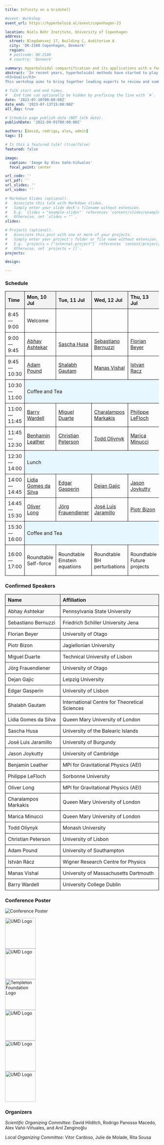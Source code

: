 ```yaml
---
title: Infinity on a Gridshell

#event: Workshop
event_url: https://hyperboloid.al/event/copenhagen-23

location: Niels Bohr Institute, University of Copenhagen
address:
  street: Blegdamsvej 17, Building C, Auditorium A
  city: 'DK-2100 Copenhagen, Denmark'
  region: 
  # postcode: DK-2100
  # country: 'Denmark'

summary: Hyperboloidal compactification and its applications with a focus on Einstein equations.
abstract: 'In recent years, hyperboloidal methods have started to play a critical role in black-hole perturbation theory as they have expanded into diverse applications such as the computation of long-time wave equations, quasi-normal modes, alternative theories of gravity, effective-one-body formalism, and self-force. Extensive progress has been achieved during the past decade, with many developments targeting the generic solution of nonlinear Einstein equations. 
<h3>Goals</h3>
This workshop aims to bring together leading experts to review and summarize the progress in hyperboloidal methods. Our goal is to assess the current state-of-the-art of these methods in a wide range of applications and to foster new collaborations. We will particularly focus on solving the full Einstein equations for astrophysically relevant scenarios.'

# Talk start and end times.
#   End time can optionally be hidden by prefixing the line with `#`.
date: '2023-07-10T09:00:00Z'
date_end: '2023-07-13T15:00:00Z'
all_day: true

# Schedule page publish date (NOT talk date).
publishDate: '2022-09-01T00:00:00Z'

authors: [david, rodrigo, alex, admin]
tags: []

# Is this a featured talk? (true/false)
featured: false

image:  
  caption: 'Image by Alex Vañó-Viñuales'
  focal_point: center

url_code: ''
url_pdf: ''
url_slides: ''
url_video: ''

# Markdown Slides (optional).
#   Associate this talk with Markdown slides.
#   Simply enter your slide deck's filename without extension.
#   E.g. `slides = "example-slides"` references `content/slides/example-slides.md`.
#   Otherwise, set `slides = ""`.
slides:

# Projects (optional).
#   Associate this post with one or more of your projects.
#   Simply enter your project's folder or file name without extension.
#   E.g. `projects = ["internal-project"]` references `content/project/deep-learning/index.md`.
#   Otherwise, set `projects = []`.
projects:

design: 

---
```


### Schedule
  <style>
    table {
      width: 100%;
      border-collapse: collapse;
    }

    th, td {
      border: 1px solid black;
      padding: 8px;
      text-align: left;
    }

    th {
      background-color: #f2f2f2;
    }

    .break {
      background-color: #e6f7ff;
    }
  </style>

  <table>
    <tr>
      <th>Time</th>
      <th>Mon, 10 Jul</th>
      <th>Tue, 11 Jul</th>
      <th>Wed, 12 Jul</th>
      <th>Thu, 13 Jul</th>
    </tr>
    <!-- <tr>
      <td>8:30—8:45</td>
      <td class="break">Coffee and Tea</td>
      <td class="break" colspan="3" rowspan="2">Coffee and Tea</td>
    </tr> -->
    <tr>
      <td>8:45—9:00</td>
      <td>Welcome</td>
      <td></td>
      <td></td>
      <td></td>
    </tr>
    <tr>
      <td>9:00—9:45</td>
      <td><a href=/copenhagen-23-talks#abhay-ashtekar>Abhay Ashtekar</a></td>
      <td><a href=/copenhagen-23-talks#sascha-husa>Sascha Husa</a></td>
      <td><a href=/copenhagen-23-talks#sebastiano-bernuzzi>Sebastiano Bernuzzi</a></td>
      <td><a href=/copenhagen-23-talks#florian-beyer>Florian Beyer</a></td>
    </tr>
    <tr>
      <td>9:45—10:30</td>
      <td><a href="/copenhagen-23-talks#adam-pound">Adam Pound</a></td>
      <td><a href=/copenhagen-23-talks#shalabh-gautam>Shalabh Gautam</a></td>
      <td><a href=/copenhagen-23-talks#manas-vishal>Manas Vishal</a></td>
      <td><a href=/copenhagen-23-talks#istvan-racz>Istvan Racz</a></td>
    </tr>
    <tr>
      <td>10:30—11:00</td>
      <td class="break" colspan="4">Coffee and Tea</td>
    </tr>
    <tr>
      <td>11:00—11:45</td>
      <td><a href=/copenhagen-23-talks#barry-wardell>Barry Wardell</a></td>
      <td><a href=/copenhagen-23-talks#miguel-duarte>Miguel Duarte</a></td>
      <td><a href=/copenhagen-23-talks#charalampos-markakis>Charalampos Markakis</a></td>
      <td><a href=/copenhagen-23-talks#philippe-lefloch>Philippe LeFloch</a></td>
    </tr>
    <tr>
      <td>11:45—12:30</td>
      <td><a href=/copenhagen-23-talks#benjamin-leather>Benhamin Leather</a></td>
      <td><a href=/copenhagen-23-talks#christian-peterson>Christian Peterson</a></td>
      <td><a href=/copenhagen-23-talks#todd-oliynyk>Todd Oliynyk</a></td>
      <td><a href=/copenhagen-23-talks#marica-minucci>Marica Minucci</a></td>
    </tr>
    <tr>
      <td>12:30—14:00</td>
      <td class="break" colspan="4">Lunch</td>
    </tr>
    <tr>
      <td>14:00—14:45</td>
      <td><a href=/copenhagen-23-talks#lidia-gomes-da-silva>Lidia Gomes da Silva</a></td>
      <td><a href=/copenhagen-23-talks#edgar-gasperin>Edgar Gasperin</a></td>
      <td><a href=/copenhagen-23-talks#dejan-gajic>Dejan Gajic</a></td>
      <td><a href=/copenhagen-23-talks#jason-joykutty>Jason Joykutty</a></td>
    </tr>
    <tr>
      <td>14:45—15:30</td>
      <td><a href=/copenhagen-23-talks#oliver-long>Oliver Long</a></td>
      <td><a href=/copenhagen-23-talks#jörg-frauendiener>Jörg Frauendiener</a></td>
      <td><a href=/copenhagen-23-talks#josé-luis-jaramillo>José Luis Jaramillo</a></td>
      <td><a href=/copenhagen-23-talks#piotr-bizon>Piotr Bizon</a></td>
    </tr>
    <tr>
      <td>15:30—16:00</td>
      <td class="break" colspan="4">Coffee and Tea</td>
    </tr>
    <tr style="height: 100px;">
      <td>16:00—17:00</td>
      <td>Roundtable<br>Self-force</td>
      <td>Roundtable<br>Einstein equations</td>
      <td>Roundtable<br>BH perturbations</td>
      <td>Roundtable<br>Future projects</td>
    </tr>
  </table>

### Confirmed Speakers

<table class="table table-hover table-sm">
  <thead class="thead-dark">
    <tr>
      <th scope="col">Name</th>
      <th scope="col">Affiliation</th>
    </tr>
  </thead>
  <tbody>
<tr>
  <td>Abhay Ashtekar</td>
  <td>Pennsylvania State University</td>
</tr>
<tr>
  <td>Sebastiano Bernuzzi</td>
  <td>Friedrich Schiller University Jena</td>
</tr>
<tr>
  <td>Florian Beyer</td>
  <td>University of Otago</td>
</tr>
<tr>
  <td>Piotr Bizon</td>
  <td>Jagiellonian University</td>
</tr>
<tr>
  <td>Miguel Duarte</td>
  <td>Technical University of Lisbon</td>
</tr>
<tr>
  <td>Jörg Frauendiener</td>
  <td>University of Otago</td>
</tr>
<tr>
  <td>Dejan Gajic</td>
  <td>Leipzig University</td>
</tr>
<tr>
  <td>Edgar Gasperin</td>
  <td>University of Lisbon</td>
</tr>
<tr>
  <td>Shalabh Gautam</td>
  <td>International Centre for Theoretical Sciences</td>
</tr>
<tr>
  <td>Lidia Gomes da Silva</td>
  <td>Queen Mary University of London</td>
</tr>
<tr>
  <td>Sascha Husa</td>
  <td>University of the Balearic Islands</td>
</tr>
<tr>
  <td>José Luis Jaramillo</td>
  <td>University of Burgundy</td>
</tr>
<tr>
  <td>Jason Joykutty</td>
  <td>University of Cambridge</td>
</tr>
<tr>
  <td>Benjamin Leather</td>
  <td>MPI for Gravitational Physics (AEI)</td>
</tr>
<tr>
  <td>Philippe LeFloch</td>
  <td>Sorbonne University</td>
</tr>
<tr>
  <td>Oliver Long</td>
  <td>MPI for Gravitational Physics (AEI)</td>
</tr>
<tr>
  <td>Charalampos Markakis</td>
  <td>Queen Mary University of London</td>
</tr>
<tr>
  <td>Marica Minucci</td>
  <td>Queen Mary University of London</td>
</tr>
<tr>
  <td>Todd Oliynyk</td>
  <td>Monash University</td>
</tr>
<tr>
  <td>Christian Peterson</td>
  <td>University of Lisbon</td>
</tr>
<tr>
  <td>Adam Pound</td>
  <td>University of Southampton</td>
</tr>
<tr>
  <td>István Rácz</td>
  <td>Wigner Research Centre for Physics</td>
</tr>
<tr>
  <td>Manas Vishal</td>
  <td>University of Massachusetts Dartmouth</td>
</tr>
<tr>
  <td>Barry Wardell</td>
  <td>University College Dublin</td>
</tr>

  </tbody>
</table>

### Conference Poster

![Conference Poster](./poster.webp)


<section class="logo-list">
    <div class="container">
        <div class="row">
          <div class="col-lg-4 col-sm-12">
                <img src="/uploads/Copenhagen-23-Logos/Villum_fonden_logo.png" style="width:auto;height:100px;" alt="UMD Logo">
            </div>
            <div class="col-lg-4 col-sm-12">
                <img src="/uploads/Copenhagen-23-Logos/ERC_logo.png" style="width:auto;height:100px;" alt="UMD Logo">
            </div>
            <div class="col-lg-4 col-sm-12">
                <img src="/uploads/Copenhagen-23-Logos/DNRF_logo.png" style="width:auto;height:100px;" alt="Templeton Foundation Logo">
            </div>
        </div>
        <div class="row justify-content-center">
            <div class="col-lg-4 col-sm-12">
                <img src="/uploads/Copenhagen-23-Logos/strong-logo_red_black_on_white.png" style="width:auto;height:100px;" alt="UMD Logo">
            </div>
            <div class="col-lg-4 col-sm-12">
                <img src="/uploads/Copenhagen-23-Logos/Copenhagen_University_NBI_logo.png" style="width:auto;height:100px;" alt="UMD Logo">
            </div>
            <div class="col-lg-4 col-sm-12">
                <img src="/uploads/Copenhagen-23-Logos/nsf_logo.jpg" style="width:auto;height:100px;" alt="UMD Logo">
            </div>
        </div>
    </div>
</section>

### Organizers

*Scientific Organizing Committee:* David Hilditch, Rodrigo Panosso Macedo, Alex Vañó-Viñuales, and Anıl Zenginoğlu

_Local Organizing Committee:_ Vitor Cardoso, Julie de Molade, Rita Sousa

